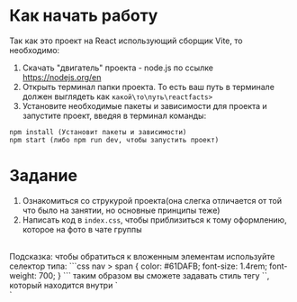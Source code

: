 # Как начать работу
Так как это проект на React использующий сборщик Vite, то необходимо:
1. Скачать "двигатель" проекта - node.js по ссылке https://nodejs.org/en
2. Открыть терминал папки проекта. То есть ваш путь в терминале должен выглядеть как `какой\то\путь\reactfacts>`
3. Установите необходимые пакеты и зависимости для проекта и запустите проект, введяя в терминал команды:
```
npm install (Установит пакеты и зависимости)
npm start (либо npm run dev, чтобы запустить проект)
```
# Задание
1. Ознакомиться со струкурой проекта(она слегка отличается от той что было на занятии, но основные принципы теже)
2. Написать код в `index.css`, чтобы приблизиться к тому оформлению, которое на фото в чате группы
<br>
Подсказка: чтобы обратиться к вложенным элементам используйте селектор типа:
```css
nav > span {
    color: #61DAFB;
    font-size: 1.4rem;
    font-weight: 700;
}
```
таким образом вы сможете задавать стиль тегу `<span>`, который находится внутри `<nav>`